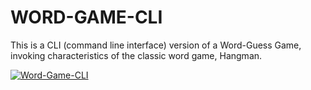 # WORD-GAME-CLI

This is a CLI (command line interface) version of a Word-Guess Game, invoking characteristics of the classic word game, Hangman. 

[![Word-Game-CLI](http://img.youtube.com/vi/o7JX3lNOu_4&feature=youtu.be/0.jpg)](https://www.youtube.com/watch?v=o7JX3lNOu_4&feature=youtu.be)